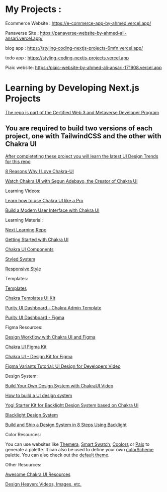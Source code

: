 # My Projects : 

Ecommerce Website : https://e-commerce-app-by-ahmed.vercel.app/

Panaverse Site : https://panaverse-website-by-ahmed-ali-ansari.vercel.app/ 

blog app : https://styling-coding-nextjs-projects-6mfn.vercel.app/ 

todo app : https://styling-coding-nextjs-projects.vercel.app 

Piaic website: https://piaic-website-by-ahmed-ali-ansari-171908.vercel.app

# Learning by Developing Next.js Projects

[The repo is part of the Certified Web 3 and Metaverse Developer Program](https://www.panaverse.co/)

## You are required to build two versions of each project, one with TailwindCSS and the other with Chakra UI

[After completeting these project you will learn the latest UI Design Trends for this repo](https://github.com/panacloud-modern-global-apps/ui-design-trends)

[8 Reasons Why I Love Chakra-UI](https://levelup.gitconnected.com/8-reasons-why-i-love-chakra-ui-bad36e821282)

[Watch Chakra UI with Segun Adebayo, the Creator of Chakra UI](https://www.youtube.com/watch?v=l7nyRBxQ9vo)

Learning Videos:

[Learn how to use Chakra UI like a Pro](https://www.chakrauiforbeginners.com/)

[Build a Modern User Interface with Chakra UI](https://egghead.io/courses/build-a-modern-user-interface-with-chakra-ui-fac68106)


Learning Material:

[Next Learning Repo](https://github.com/panacloud-modern-global-apps/nextjs)

[Getting Started with Chakra UI](https://chakra-ui.com/getting-started)

[Chakra UI Components](https://chakra-ui.com/docs/components)

[Styled System](https://styled-system.com/getting-started)

[Responsive Style](https://chakra-ui.com/docs/styled-system/responsive-styles)


Templates:

[Templates](https://chakra-templates.dev/)

[Chakra Templates UI Kit](https://www.figma.com/community/file/935959613109017886)

[Purity UI Dashboard - Chakra Admin Template](https://www.creative-tim.com/product/purity-ui-dashboard)

[Purity UI Dashboard - Figma](https://www.figma.com/community/file/1017053507572291952)


Figma Resources:

[Design Workflow with Chakra UI and Figma](https://www.youtube.com/watch?v=Gm7qHn9Y_Ro)

[Chakra UI Figma Kit](https://www.figma.com/community/file/971408767069651759) 

[Chakra UI - Design Kit for Figma](https://segunadebayo.gumroad.com/l/KbHtQ)

[Figma Variants Tutorial: UI Design for Developers Video](https://www.youtube.com/watch?v=b9XSghqBVxI)


Design System:

[Build Your Own Design System with ChakraUI Video](https://www.youtube.com/watch?v=epJuxo8FKFA)

[How to build a UI design system](https://www.secretstache.com/blog/ui-design-system/)

[Yogi Starter Kit for Backlight Design System based on Chakra UI](https://github.com/divriots/starter-yogi)

[Blacklight Design System](https://backlight.dev/)

[Build and Ship a Design System in 8 Steps Using Backlight](https://tympanus.net/codrops/2022/01/24/build-and-ship-a-design-system-in-8-steps-using-backlight/)

Color Resources:

You can use websites like [Themera](https://themera.vercel.app/), [Smart Swatch](https://smart-swatch.netlify.app/), [Coolors](https://coolors.co/) or [Palx](https://palx.jxnblk.com/) to generate a palette. It can also be used to define your own [colorScheme](https://github.com/chakra-ui/chakra-ui/discussions/2846) palette. You can also check out the [default theme](https://chakra-ui.com/docs/styled-system/theme).


Other Resources:

[Awesome Chakra UI Resources](https://github.com/chakra-ui/awesome-chakra-ui)

[Design Heaven: Videos, Images, etc.](https://github.com/dimitrisraptis96/design-heaven)

